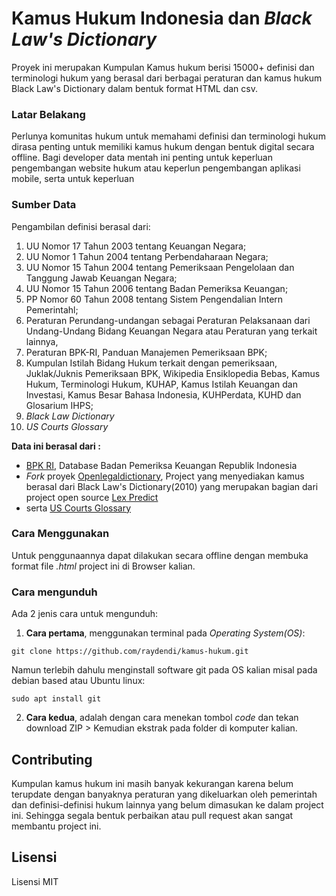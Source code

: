 
# Kamus Hukum Indonesia dan _Black Law's Dictionary_

Proyek ini merupakan Kumpulan Kamus hukum berisi 15000+ definisi dan terminologi hukum yang berasal dari berbagai peraturan dan kamus hukum Black Law's Dictionary dalam bentuk format HTML dan csv. 

### Latar Belakang
Perlunya komunitas hukum untuk memahami definisi dan terminologi hukum dirasa penting untuk memiliki kamus hukum dengan bentuk digital secara offline. Bagi developer data mentah ini penting untuk keperluan pengembangan website hukum atau keperlun pengembangan aplikasi mobile, serta untuk keperluan 


### Sumber Data 
Pengambilan definisi berasal dari:
1. UU Nomor 17 Tahun 2003 tentang Keuangan Negara; 
2. UU Nomor 1 Tahun 2004 tentang Perbendaharaan Negara;
3. UU Nomor 15 Tahun 2004 tentang Pemeriksaan Pengelolaan dan Tanggung Jawab Keuangan Negara; 
4. UU Nomor 15 Tahun 2006 tentang Badan Pemeriksa Keuangan; 
5. PP Nomor 60 Tahun 2008 tentang Sistem Pengendalian Intern Pemerintahl; 
6. Peraturan Perundang-undangan sebagai Peraturan Pelaksanaan dari Undang-Undang Bidang Keuangan Negara atau Peraturan yang terkait lainnya, 
7. Peraturan BPK-RI, Panduan Manajemen Pemeriksaan BPK;
8. Kumpulan Istilah Bidang Hukum terkait dengan pemeriksaan, Juklak/Juknis Pemeriksaan BPK, Wikipedia Ensiklopedia Bebas, Kamus Hukum, Terminologi Hukum, KUHAP, Kamus Istilah Keuangan dan Investasi, Kamus Besar Bahasa Indonesia, KUHPerdata, KUHD dan Glosarium IHPS;
9. _Black Law Dictionary_
10. _US Courts Glossary_

__Data ini berasal dari :__
* [BPK RI](https://peraturan.bpk.go.id/Home/Glosarium]), Database Badan Pemeriksa Keuangan Republik Indonesia
* _Fork_ proyek [Openlegaldictionary](https://github.com/digitallawyer/openlegaldictionary), Project yang menyediakan kamus berasal dari Black Law's Dictionary(2010) yang merupakan bagian dari project open source [Lex Predict](https://github.com/LexPredict/lexpredict-legal-dictionary) 
* serta [US Courts Glossary](https://www.uscourts.gov/glossary)


### Cara Menggunakan 
Untuk penggunaannya dapat dilakukan secara offline dengan membuka format file  _.html_ project ini di Browser kalian.


### Cara mengunduh 
Ada 2 jenis cara untuk mengunduh: 
1. __Cara pertama__, menggunakan terminal pada _Operating System(OS)_: 
```
git clone https://github.com/raydendi/kamus-hukum.git
```
Namun terlebih dahulu menginstall software git pada OS kalian misal pada debian based atau Ubuntu linux: 
``` 
sudo apt install git
```

2. __Cara kedua__, adalah dengan cara menekan tombol _code_ dan tekan download ZIP > Kemudian ekstrak pada folder di komputer kalian.


## Contributing
Kumpulan kamus hukum ini masih banyak kekurangan karena belum terupdate dengan banyaknya peraturan yang dikeluarkan oleh pemerintah dan definisi-definisi hukum lainnya yang belum dimasukan ke dalam project ini. Sehingga segala bentuk perbaikan atau pull request akan sangat membantu project ini.

## Lisensi 
Lisensi MIT
